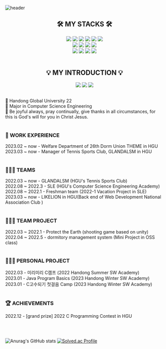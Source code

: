 ![header](https://capsule-render.vercel.app/api?type=waving&color=0:EDA0E9,100:EDA0E9&height=230&section=header&text=Sumin's%20Github&fontSize=60&animation=fadeIn&fontAlignY=32&desc=💻%20Developer%20who%20helps%20people%20💻&descAlignY=50&descAlign=50)

<div align=center>
<h2>🛠 MY STACKS 🛠</h2>
</div>

<div align=center> 
<img src="https://img.shields.io/badge/java-007396?style=for-the-badge&logo=java&logoColor=white"> 
  <img src="https://img.shields.io/badge/c-A8B9CC?style=for-the-badge&logo=c&logoColor=white">
  <img src="https://img.shields.io/badge/c++-00599C?style=for-the-badge&logo=c%2B%2B&logoColor=white">
    <img src="https://img.shields.io/badge/mysql-4479A1?style=for-the-badge&logo=mysql&logoColor=white"> 
 <img src="https://img.shields.io/badge/github-181717?style=for-the-badge&logo=github&logoColor=white">
  <img src="https://img.shields.io/badge/git-F05032?style=for-the-badge&logo=git&logoColor=white">
  <br>
<img src="https://img.shields.io/badge/Spring Boot-6DB33F?style=for-the-badge&logo=Spring Boot&logoColor=white">
<img src="https://img.shields.io/badge/linux-FCC624?style=for-the-badge&logo=linux&logoColor=white">
<img src="https://img.shields.io/badge/figma-F24E1E?style=for-the-badge&logo=figma&logoColor=white">
<img src="https://img.shields.io/badge/visual studio-5C2D91?style=for-the-badge&logo=visualstudio&logoColor=white">
  <br>
  <img src="https://img.shields.io/badge/intellij idea-000000?style=for-the-badge&logo=intellijidea&logoColor=white">
  <img src="https://img.shields.io/badge/eclipse ide-2C2255?style=for-the-badge&logo=eclipseide&logoColor=white">
   <img src="https://img.shields.io/badge/filezilla-BF0000?style=for-the-badge&logo=filezilla&logoColor=white">
   <img src="https://img.shields.io/badge/gradle-02303A?style=for-the-badge&logo=gradle&logoColor=white">


</div>

<br/> 

<div align=center>
<h2>💡 MY INTRODUCTION 💡</h2>
<a href="https://www.instagram.com/su_min729/" target="_blank"><img src="https://img.shields.io/badge/instagram-41454A?style=for-the-badge&logo=instagram&logoColor=white"></a> <a href="https://youtube.com/@su_min729" target="_blank"><img src="https://img.shields.io/badge/youtube-41454A?style=for-the-badge&logo=youtube&logoColor=white"></a> <a href="https://volcano-woodpecker-2f9.notion.site/a4f1ba6f718d49b0b9208fdb3b06fa5b" target="_blank"><img src="https://img.shields.io/badge/notion-41454A?style=for-the-badge&logo=notion&logoColor=white"></a>
</div>

<br/>

🏫 Handong Global University 22 <br/> 
📝 Major in Computer Science Engineering <br/>
📖 Be joyful always, pray continually, give thanks in all circumstances, for this is God's will for you in Christ Jesus.<br/> <br/> 

### 💼 WORK EXPERIENCE<br/> 
2023.02 ~ now - Welfare Department of 26th Dorm Union THEME in HGU<br/>
2023.03 ~ now - Manager of Tennis Sports Club, GLANDALSM in HGU<br/><br/>

### 🧑‍🤝‍🧑 TEAMS<br/> 
2022.03 ~ now - GLANDALSM (HGU's Tennis Sports Club)<br/>
2022.08 ~ 2022.3 - SLE (HGU's Computer Science Engineering Academy)<br/>
2022.08 ~ 2022.1 - Freshman team (2022-1 Vacation Project in SLE)<br/>
2023.03 ~ now - LIKELION in HGU(Back end of Web Development National Association Club )<br/><br/>


### 👩🏻‍💻 TEAM PROJECT<br/> 
2022.03 ~ 2022.1 - Protect the Earth (shooting game based on unity)<br/>
2022.04 ~ 2022.5 - dormitory management system (Mini Project in OSS class)<br/><br/>

### 👩🏻‍💻 PERSONAL PROJECT<br/>
2022.03 - 미리미리 C캠프 (2022 Handong Summer SW Academy)<br/>
2023.01 - Java Program Basics (2023 Handong Winter SW Academy)<br/>
2023.01 - C고수되기 첫걸음 Camp (2023 Handong Winter SW Academy)<br/><br/>

### 🏆 ACHIEVEMENTS<br/>
2022.12 - [grand prize] 2022 C Programming Contest in HGU 


<br/> 
<br/> 

![Anurag's GitHub stats](https://github-readme-stats.vercel.app/api?username=sumina729&show_icons=true&theme=nightowl)  [![Solved.ac Profile](http://mazassumnida.wtf/api/v2/generate_badge?boj=sumina729)](https://solved.ac/sumina729)

<!--
**sumina729/sumina729** is a ✨ _special_ ✨ repository because its `README.md` (this file) appears on your GitHub profile.

Here are some ideas to get you started:

- 🔭 I’m currently working on ...
- 🌱 I’m currently learning ...
- 👯 I’m looking to collaborate on ...
- 🤔 I’m looking for help with ...
- 💬 Ask me about ...
- 📫 How to reach me: ...
- 😄 Pronouns: ...
- ⚡ Fun fact: ...
-->

